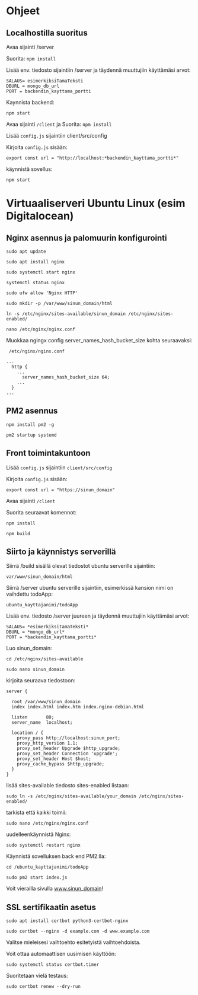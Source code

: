 # Ohjeet

## Localhostilla suoritus

Avaa sijainti /server

Suorita: `npm install`

Lisää env. tiedosto sijaintiin /server ja täydennä muuttujiin käyttämäsi arvot:

```
SALAUS= esimerkiksiTamaTeksti
DBURL = mongo_db_url
PORT = backendin_kayttama_portti
```

Kaynnista backend:

`npm start`

Avaa sijainti `/client` ja Suorita: `npm install`

Lisää `config.js` sijaintiin client/src/config

Kirjoita `config.js` sisään:

```
export const url = "http://localhost:*backendin_kayttama_portti*"
```

käynnistä sovellus:

`npm start`

# Virtuaaliserveri Ubuntu Linux (esim Digitalocean)

## Nginx asennus ja palomuurin konfigurointi

`sudo apt update`

`sudo apt install nginx`

`sudo systemctl start nginx`

`systemctl status nginx`

`sudo ufw allow 'Nginx HTTP'`

`sudo mkdir -p /var/www/sinun_domain/html`

`ln -s /etc/nginx/sites-available/sinun_domain /etc/nginx/sites-enabled/`

`nano /etc/nginx/nginx.conf`

Muokkaa ngingx config server_names_hash_bucket_size kohta seuraavaksi:

```
 /etc/nginx/nginx.conf

...
  http {
    ...
      server_names_hash_bucket_size 64;
    ...
  }
...
```

## PM2 asennus

`npm install pm2 -g`

`pm2 startup systemd`

## Front toimintakuntoon

Lisää `config.js` sijaintiin `client/src/config`

Kirjoita `config.js` sisään:

```
export const url = "https://sinun_domain"
```

Avaa sijainti `/client`

Suorita seuraavat komennot:

`npm install`

`npm build`

## Siirto ja käynnistys serverillä

Siirrä /build sisällä olevat tiedostot ubuntu serverille sijaintiin:

`var/www/sinun_domain/html`

Siirrä /server ubuntu serverille sijaintiin, esimerkissä kansion nimi on vaihdettu todoApp:

`ubuntu_kayttajanimi/todoApp`

Lisää env. tiedosto /server juureen ja täydennä muuttujiin käyttämäsi arvot:

```
SALAUS= *esimerkiksiTamaTeksti*
DBURL = *mongo_db_url*
PORT = *backendin_kayttama_portti*
```

Luo sinun_domain:

`cd /etc/nginx/sites-available`

`sudo nano sinun_domain`

kirjoita seuraava tiedostoon:

```
server {

  root /var/www/sinun_domain
  index index.html index.htm index.nginx-debian.html

  listen       80;
  server_name  localhost;

  location / {
    proxy_pass http://localhost:sinun_port;
    proxy_http_version 1.1;
    proxy_set_header Upgrade $http_upgrade;
    proxy_set_header Connection 'upgrade';
    proxy_set_header Host $host;
    proxy_cache_bypass $http_upgrade;
  }
}
```

lisää sites-available tiedosto sites-enabled listaan:

`sudo ln -s /etc/nginx/sites-available/your_domain /etc/nginx/sites-enabled/`

tarkista että kaikki toimii:

`sudo nano /etc/nginx/nginx.conf`

uudelleenkäynnistä Nginx:

`sudo systemctl restart nginx`

Käynnistä sovelluksen back end PM2:lla:

`cd /ubuntu_kayttajanimi/todoApp`

`sudo pm2 start index.js`

Voit vierailla sivulla www.sinun_domain!

## SSL sertifikaatin asetus

`sudo apt install certbot python3-certbot-nginx`

`sudo certbot --nginx -d example.com -d www.example.com`

Valitse mieleisesi vaihtoehto esitetyistä vaihtoehdoista.

Voit ottaa automaattisen uusimisen käyttöön:

`sudo systemctl status certbot.timer`

Suoritetaan vielä testaus:

`sudo certbot renew --dry-run`
